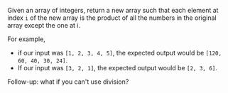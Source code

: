Given an array of integers, return a new array such that each element at index `i` of the new array is the product of all the numbers in the original array except the one at i.

For example, 
- if our input was `[1, 2, 3, 4, 5]`, the expected output would be `[120, 60, 40, 30, 24]`. 
- If our input was `[3, 2, 1]`, the expected output would be `[2, 3, 6]`.

Follow-up: what if you can't use division?
